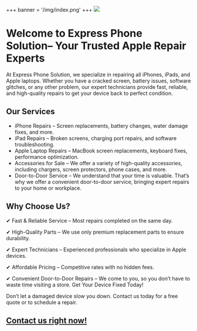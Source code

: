 +++
banner = '/img/index.png'
+++
![](/img/banner.jpg)
# Welcome to Express Phone Solution– Your Trusted Apple Repair Experts
At Express Phone Solution, we specialize in repairing all iPhones, iPads, and Apple laptops. Whether you have a cracked screen, battery issues, software glitches, or any other problem, our expert technicians provide fast, reliable, and high-quality repairs to get your device back to perfect condition.

## Our Services
+ iPhone Repairs – Screen replacements, battery changes, water damage fixes, and more.
+ iPad Repairs – Broken screens, charging port repairs, and software troubleshooting.
+ Apple Laptop Repairs – MacBook screen replacements, keyboard fixes, performance optimization.
+ Accessories for Sale – We offer a variety of high-quality accessories, including chargers, screen protectors, phone cases, and more.
+ Door-to-Door Service – We understand that your time is valuable. That’s why we offer a convenient door-to-door service, bringing expert repairs to your home or workplace.

## Why Choose Us?
✔ Fast & Reliable Service – Most repairs completed on the same day.

✔ High-Quality Parts – We use only premium replacement parts to ensure durability.

✔ Expert Technicians – Experienced professionals who specialize in Apple devices.

✔ Affordable Pricing – Competitive rates with no hidden fees.

✔ Convenient Door-to-Door Repairs – We come to you, so you don’t have to waste time visiting a store.
Get Your Device Fixed Today!

Don’t let a damaged device slow you down. Contact us today for a free quote or to schedule a repair.

## [Contact us right now!](/contact)


